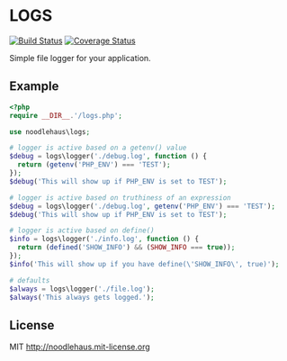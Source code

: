 # LOGS

[![Build Status](https://travis-ci.org/noodlehaus/logs.svg)](https://travis-ci.org/noodlehaus/logs)
[![Coverage Status](https://coveralls.io/repos/noodlehaus/logs/badge.png?branch=master)](https://coveralls.io/r/noodlehaus/logs?branch=master)

Simple file logger for your application.

## Example

```php
<?php
require __DIR__.'/logs.php';

use noodlehaus\logs;

# logger is active based on a getenv() value
$debug = logs\logger('./debug.log', function () {
  return (getenv('PHP_ENV') === 'TEST');
});
$debug('This will show up if PHP_ENV is set to TEST');

# logger is active based on truthiness of an expression
$debug = logs\logger('./debug.log', getenv('PHP_ENV') === 'TEST');
$debug('This will show up if PHP_ENV is set to TEST');

# logger is active based on define()
$info = logs\logger('./info.log', function () {
  return (defined('SHOW_INFO') && (SHOW_INFO === true));
});
$info('This will show up if you have define(\'SHOW_INFO\', true)');

# defaults
$always = logs\logger('./file.log');
$always('This always gets logged.');
```

## License

MIT <http://noodlehaus.mit-license.org>

